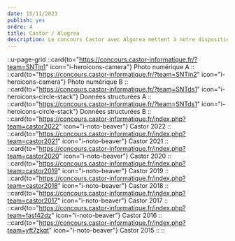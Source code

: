```yaml
---
date: 15/11/2023
publish: yes
ordre: 4
title: Castor / Alogrea
description: Le concours Castor avec Algorea mettent à notre disposition un [ensemble de parcours](https://castor-informatique.fr/types_contenus.html) pour s'entraîner sur des concepts logiques et numériques.
---
```


::u-page-grid
    ::card{to="https://concours.castor-informatique.fr/?team=SNTin1" icon="i-heroicons-camera"}
    Photo numérique A
    ::
    ::card{to="https://concours.castor-informatique.fr/?team=SNTin2" icon="i-heroicons-camera"}
    Photo numérique B
    ::
    ::card{to="https://concours.castor-informatique.fr/?team=SNTds1" icon="i-heroicons-circle-stack"}
    Données structurées A
    ::
    ::card{to="https://concours.castor-informatique.fr/?team=SNTds1" icon="i-heroicons-circle-stack"}
    Données structurées B
    ::
    ::card{to="https://concours.castor-informatique.fr/index.php?team=castor2022" icon="i-noto-beaver"}
    Castor 2022
    ::
    ::card{to="https://concours.castor-informatique.fr/index.php?team=castor2021" icon="i-noto-beaver"}
    Castor 2021
    ::
    ::card{to="https://concours.castor-informatique.fr/index.php?team=castor2020" icon="i-noto-beaver"}
    Castor 2020
    ::
    ::card{to="https://concours.castor-informatique.fr/index.php?team=castor2019" icon="i-noto-beaver"}
    Castor 2019
    ::
    ::card{to="https://concours.castor-informatique.fr/index.php?team=castor2018" icon="i-noto-beaver"}
    Castor 2018
    ::
    ::card{to="https://concours.castor-informatique.fr/index.php?team=castor2017" icon="i-noto-beaver"}
    Castor 2017
    ::
    ::card{to="https://concours.castor-informatique.fr/index.php?team=fasf42dz" icon="i-noto-beaver"}
    Castor 2016
    ::
    ::card{to="https://concours.castor-informatique.fr/index.php?team=yft7zkqt" icon="i-noto-beaver"}
    Castor 2015
    ::
::
